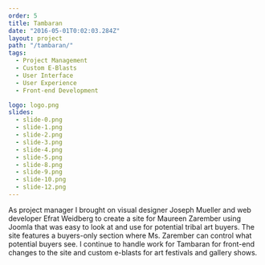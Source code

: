 ```yaml
---
order: 5
title: Tambaran
date: "2016-05-01T0:02:03.284Z"
layout: project
path: "/tambaran/"
tags:
  - Project Management
  - Custom E-Blasts
  - User Interface
  - User Experience
  - Front-end Development

logo: logo.png
slides:
  - slide-0.png
  - slide-1.png
  - slide-2.png
  - slide-3.png
  - slide-4.png
  - slide-5.png
  - slide-8.png
  - slide-9.png
  - slide-10.png
  - slide-12.png
---
```

As project manager I brought on visual designer Joseph Mueller and web developer Efrat Weidberg to create a site for Maureen Zarember using Joomla that was easy to look at and use for potential tribal art buyers. The site features a buyers-only section where Ms. Zarember can control what potential buyers see. I continue to handle work for Tambaran for front-end changes to the site and custom e-blasts for art festivals and gallery shows.
